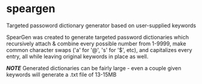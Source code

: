 # speargen
Targeted passoword dictionary generator based on user-supplied keywords 

SpearGen was created to generate targeted password dictionaries which recursively attach & combine every possible number 
from 1-9999, make common character swaps ('a' for '@', 's' for '$', etc), and capitalizes every entry, all while
leaving original keywords in place as well.

***NOTE***
Generated dictionaries can be fairly large - even a couple given keywords will generate a .txt file of 13-15MB
